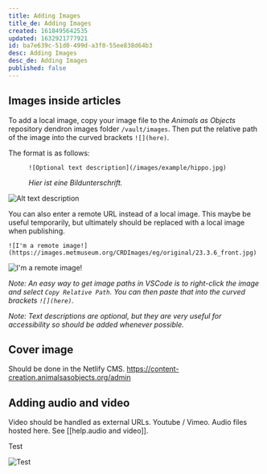 ```yaml
---
title: Adding Images
title_de: Adding Images
created: 1618495642535
updated: 1632921777921
id: ba7e639c-51d0-499d-a3f0-55ee838d64b3
desc: Adding Images
desc_de: Adding Images
published: false
---
```


## Images inside articles

To add a local image, copy your image file to the *Animals as Objects* repository dendron images folder `/vault/images`. Then put the relative path of the image into the curved brackets `![](here)`.

The format is as follows:

<figure>

`![Optional text description](/images/example/hippo.jpg)`

<figcaption>

_Hier ist eine Bildunterschrift._

</figcaption>

</figure>

![Alt text description](/images/example/hippo.jpg)

You can also enter a remote URL instead of a local image. This maybe be useful temporarily, but ultimately should be replaced with a local image when publishing.

`![I'm a remote image!](https://images.metmuseum.org/CRDImages/eg/original/23.3.6_front.jpg)`

![I'm a remote image!](https://images.metmuseum.org/CRDImages/eg/original/23.3.6_front.jpg)

*Note: An easy way to get image paths in VSCode is to right-click the image and select `Copy Relative Path`. You can then paste that into the curved brackets `![](here)`.*

*Note: Text descriptions are optional, but they are very useful for accessibility so should be added whenever possible.*

## Cover image

Should be done in the Netlify CMS. 
https://content-creation.animalsasobjects.org/admin


## Adding audio and video

Video should be handled as external URLs. Youtube / Vimeo. Audio files hosted here. See [[help.audio and video]].



Test

![Test](/images/caspar_david_friedrich_-_the_grosse_gehege_near_dresden_-_google_art_project.jpg "Caspar David Friedrich Dresden")